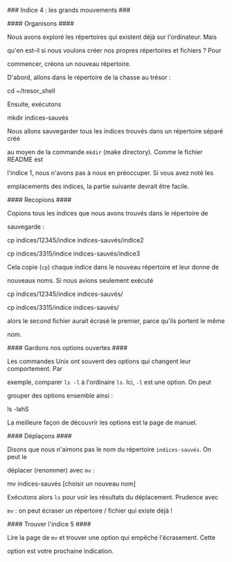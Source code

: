 ﻿\### Indice 4 : les grands mouvements ###

\#### Organisons ####

Nous avons exploré les répertoires qui existent déjà sur l'ordinateur. Mais

qu'en est-il si nous voulons créer nos propres répertoires et fichiers ? Pour

commencer, créons un nouveau répertoire.

D'abord, allons dans le répertoire de la chasse au trésor :

cd ~/tresor\_shell

Ensuite, exécutons

mkdir indices-sauvés

Nous allons sauvegarder tous les indices trouvés dans un répertoire séparé créé

au moyen de la commande `mkdir` (make directory). Comme le fichier README est

l'indice 1, nous n'avons pas à nous en préoccuper. Si vous avez noté les

emplacements des indices, la partie suivante devrait être facile.

\#### Recopions ####

Copions tous les indices que nous avons trouvés dans le répertoire de

sauvegarde :

cp indices/12345/indice indices-sauvés/indice2

cp indices/3315/indice indices-sauvés/indice3

Cela copie (`cp`) chaque indice dans le nouveau répertoire et leur donne de

nouveaux noms. Si nous avions seulement exécuté

cp indices/12345/indice indices-sauvés/

cp indices/3315/indice indices-sauvés/

alors le second fichier aurait écrasé le premier, parce qu'ils portent le même

nom.

\#### Gardons nos options ouvertes ####

Les commandes Unix ont souvent des options qui changent leur comportement. Par

exemple, comparer `ls -l` à l'ordinaire `ls`. Ici, `-l` est une option. On peut

grouper des options ensemble ainsi :

ls -lahS

La meilleure façon de découvrir les options est la page de manuel.

\#### Déplaçons ####

Disons que nous n'aimons pas le nom du répertoire `indices-sauvés`. On peut le

déplacer (renommer) avec `mv` :

mv indices-sauvés [choisir un nouveau nom]

Exécutons alors `ls` pour voir les résultats du déplacement. Prudence avec

`mv` : on peut écraser un répertoire / fichier qui existe déjà !

\#### Trouver l'indice 5 ####

Lire la page de `mv` et trouver une option qui empêche l'écrasement. Cette

option est votre prochaine indication.
